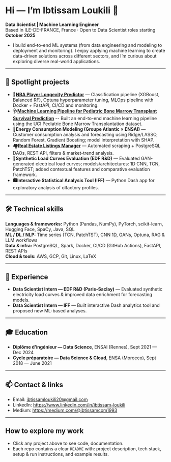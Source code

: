 # Hi — I’m Ibtissam Loukili 👋
**Data Scientist | Machine Learning Engineer**  
Based in ILE-DE-FRANCE, France · Open to Data Scientist roles starting **October 2025**

- I build end-to-end ML systems (from data engineering and modeling to deployment and monitoring). I enjoy applying machine learning to create data-driven solutions across different sectors, and I’m curious about exploring diverse real-world applications.
---

## 🔭 Spotlight projects 

- **🏀[NBA Player Longevity Predictor](https://github.com/IbtissamLou/nba-player-longevity.git)** — Classification pipeline (XGBoost, Balanced RF), Optuna hyperparameter tuning, MLOps pipeline with Docker + FastAPI, CI/CD and monitoring.
- **🩺[Machine Learning Pipeline for Pediatric Bone Marrow Transplant Survival Prediction](https://github.com/IbtissamLou/Patient_survival_status_ML_Pipeline.git)** -- Built an end-to-end machine learning pipeline using the UCI Pediatric Bone Marrow Transplantation dataset.
- **🔋Energy Consumption Modeling (Groupe Atlantic × ENSAI)** — Customer consumption analysis and forecasting using Ridge/LASSO, Random Forest, Gradient Boosting; model interpretation with SHAP. 
- **🏘️[Real Estate Listings Manager](https://github.com/IbtissamLou/Real-Estate-Listings-Manager.git)** — Automated scraping + PostgreSQL DAOs, REST API, filters & market-trend analysis.
- **🔌Synthetic Load Curves Evaluation (EDF R&D)** — Evaluated GAN-generated electrical load curves; models/architectures: 1D CNN, TCN, PatchTST; added contextual features and comparative evaluation framework. 
- **🛍️Interactive Statistical Analysis Tool (IFF)** — Python Dash app for exploratory analysis of olfactory profiles. 

---

## 🛠️ Technical skills

**Languages & frameworks:** Python (Pandas, NumPy), PyTorch, scikit-learn, Hugging Face, SpaCy, Java, SQL  
**ML / DL / NLP:** Time series (TCN, PatchTST), CNN 1D, GANs, Optuna, RAG & LLM workflows  
**Data & infra:** PostgreSQL, Spark, Docker, CI/CD (GitHub Actions), FastAPI, REST APIs  
**Cloud & tools:** AWS, GCP, Git, Linux, LaTeX

---

## 💼 Experience 
- **Data Scientist Intern — EDF R&D (Paris-Saclay)** — Evaluated synthetic electricity load curves & improved data enrichment for forecasting models.  
- **Data Scientist Intern — IFF** — Built interactive Dash analytics tool and proposed new ML-based analyses.

---

## 🎓 Education
- **Diplôme d’ingénieur — Data Science**, ENSAI (Rennes), Sept 2021 — Dec 2024  
- **Cycle préparatoire — Data Science & Cloud**, ENSA (Morocco), Sept 2018 — June 2021

---

## 📫 Contact & links
- Email: ibtissamloukili20@gmail.com  
- LinkedIn: https://www.linkedin.com/in/ibtissam-loukili
- Medium: https://medium.com/@ibtissamcom1993

---

## How to explore my work
- Click any project above to see code, documentation.  
- Each repo contains a clear `README` with: project description, tech stack, setup & run instructions, and example results.


